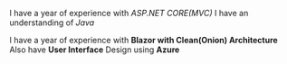 I have a year of experience with *ASP.NET CORE(MVC)*
I have an understanding of _Java_

I have a year of experience with **Blazor with Clean(Onion) Architecture**
Also have __User Interface__ Design using __Azure__

